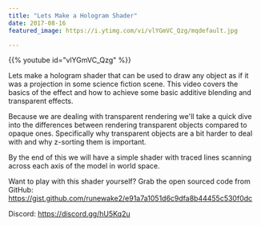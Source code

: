 ```yaml
---
title: "Lets Make a Hologram Shader"
date: 2017-08-16
featured_image: https://i.ytimg.com/vi/vlYGmVC_Qzg/mqdefault.jpg

---
```


{{% youtube id="vlYGmVC_Qzg" %}}

Lets make a hologram shader that can be used to draw any object as if it was a projection in some science fiction scene. This video covers the basics of the effect and how to achieve some basic additive blending and transparent effects.

Because we are dealing with transparent rendering we'll take a quick dive into the differences between rendering transparent objects compared to opaque ones. Specifically why transparent objects are a bit harder to deal with and why z-sorting them is important.

By the end of this we will have a simple shader with traced lines scanning across each axis of the model in world space.

Want to play with this shader yourself? Grab the open sourced code from GitHub: https://gist.github.com/runewake2/e91a7a1051d6c9dfa8b44455c530f0dc

Discord: https://discord.gg/hU5Kq2u